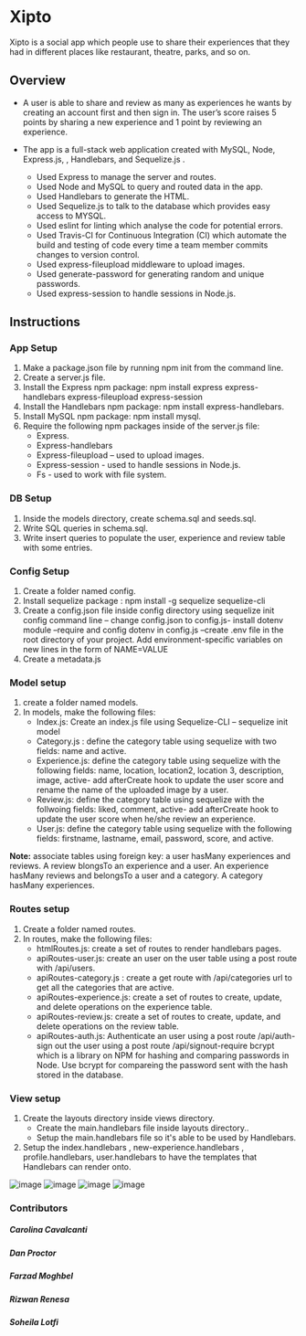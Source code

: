 # Xipto

Xipto is a social app which people use to share their experiences that they had in different places like restaurant, theatre, parks, and so on.

## Overview

 *  A user is able to share and review as many as experiences he wants by creating an account first and then sign in. The user’s score raises 5 points by sharing a new experience and 1 point by reviewing an experience. 


 *  The app is a full-stack web application created with MySQL, Node, Express.js, , Handlebars, and Sequelize.js . 
 
       * Used Express to manage the server and routes.
       * Used Node and MySQL to query and routed data in the app.
       * Used Handlebars to generate the HTML.
       * Used Sequelize.js to talk to the database which provides easy access to MYSQL.
       * Used eslint for linting which analyse the code for potential errors.
       * Used Travis-CI for Continuous Integration (CI) which automate the build and testing of code
          every time a team member commits changes to version control.
       * Used express-fileupload middleware to upload images.
       * Used generate-password for generating random and unique passwords.
       * Used express-session to handle sessions in Node.js.
    
## Instructions
### App Setup
1.	Make a package.json file by running npm init from the command line.
2.	Create a server.js file.
3.	Install the Express npm package: npm install express express-handlebars express-fileupload express-session
4.	Install the Handlebars npm package: npm install express-handlebars.
5.	Install MySQL npm package: npm install mysql.
6.	Require the following npm packages inside of the server.js file:
      *  Express.
      *  Express-handlebars
      *  Express-fileupload – used to upload images.
      *  Express-session - used to handle sessions in Node.js.
      *  Fs - used to work with file system.
### DB Setup
1.	Inside the models directory, create schema.sql and seeds.sql.
2.	Write SQL queries in schema.sql. 
3.	Write insert queries to populate the user, experience and review table with some entries.

### Config Setup
1.	Create a folder named config.
2.	Install sequelize package : npm install -g sequelize sequelize-cli
3.	Create a config.json file inside config directory using  sequelize init config command line – change config.json to config.js- install dotenv module –require and config dotenv in config.js –create .env file in the root directory of your project. Add environment-specific variables on new lines in the form of NAME=VALUE
4.	Create a metadata.js 

### Model setup
1.	create a folder named models.
2.	In models, make  the following files: 
      *  Index.js: Create an index.js file using Sequelize-CLI – sequelize init model
      *  Category.js : define the category table using sequelize with two fields: name and active.
      *  Experience.js: define the category table using sequelize with the following fields: name, location, location2,
         location 3, description, image, active- add afterCreate hook to update the user score and rename the name of
         the uploaded  image by a user.
      *  Review.js: define the category table using sequelize with the follwoing fields: liked, comment, active- 
         add afterCreate hook to  update the user score when he/she review an experience.
      *  User.js: define the category table using sequelize with the following fields: firstname, lastname, email, password, score, 
         and active.
 
**Note:** associate tables using foreign key: a user hasMany experiences and reviews. A review blongsTo an experience and a user. 
An experience hasMany reviews and belongsTo a user and a category. A category hasMany experiences.

### Routes setup
1. Create a folder named  routes.  
2. In routes, make  the following files: 
      *  htmlRoutes.js: create a set of routes to render handlebars pages.
      *  apiRoutes-user.js: create an user on the user table using a post route with /api/users.
      *  apiRoutes-category.js : create a get route with /api/categories url to get all the categories that are active.
      *  apiRoutes-experience.js: create a set of routes to create, update, and delete operations on the experience table.
      *  apiRoutes-review.js: create a set of routes to create, update, and delete operations on the review table.
      *  apiRoutes-auth.js: Authenticate an user using a post route /api/auth- sign out the user using a post route 
         /api/signout-require bcrypt which is a library on NPM for hashing and comparing passwords in Node. 
         Use bcrypt for compareing the password sent with the hash stored in the database.

### View setup
1.	Create the layouts directory inside views directory.
      *  Create the main.handlebars file inside layouts directory..
      *  Setup the main.handlebars file so it's able to be used by Handlebars.
2. Setup the index.handlebars , new-experience.handlebars , profile.handlebars, user.handlebars  to have the templates that Handlebars can render onto.


![image](https://user-images.githubusercontent.com/49765334/65067481-9f069600-d954-11e9-87bb-2674bd4e6722.png)
![image](https://user-images.githubusercontent.com/49765334/65067510-b0e83900-d954-11e9-8b85-b2e18a261698.png)
![image](https://user-images.githubusercontent.com/49765334/65067552-c78e9000-d954-11e9-9ce5-c7e348881e92.png)
![image](https://user-images.githubusercontent.com/49765334/65067582-d6754280-d954-11e9-871b-8f5beaf853ca.png)

### Contributors
   ##### Carolina Cavalcanti 
   ##### Dan Proctor
   ##### Farzad Moghbel
   ##### Rizwan Renesa
   ##### Soheila Lotfi